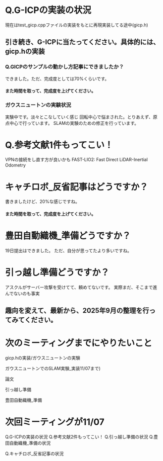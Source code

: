 # Q.G-ICPの実装の状況
現在はtest_gicp.cppファイルの実装をもとに再現実装してる途中(gicp.h)
## 引き続き、G-ICPに当たってください。具体的には、gicp.hの実装
### Q.GICPのサンプルの動かし方記事にできましたか？
できました。ただ、完成度としては70%くらいです。
#### また時間を取って、完成度を上げてください。

### ガウスニュートンの実験状況
実験中です。淡々とこなしていく感じ
回転中心で悩まされた。とりあえず、原点中心で行っています。
SLAMの実験のための修正を行っています。

# Q.参考文献1件もってこい！
VPNの接続をし直す方が良いかも
FAST-LIO2: Fast Direct LiDAR-Inertial Odometry


# キャチロボ_反省記事はどうですか？
書きましたけど、20%な感じですね。
#### また時間を取って、完成度を上げてください。

# 豊田自動織機_準備どうですか？
19日提出はできました。
ただ、自分が思ってたより多いですね。

# 引っ越し準備どうですか？
アスクルがサーバー攻撃を受けてて、頼めてないです。
実際まだ、そこまで進んでないのも事実
## 趣向を変えて、最新から、2025年9月の整理を行ってみてください。


# 次のミーティングまでにやりたいこと
gicp.hの実装/ガウスニュートンの実験

ガウスニュートンでのSLAM実験_実装11/07まで)

論文

引っ越し準備

豊田自動織機_準備




# 次回ミーティングが11/07
Q.G-ICPの実装の状況
Q.参考文献2件もってこい！
Q.引っ越し準備の状況
Q.豊田自動織機_準備の状況

Q.キャチロボ_反省記事の状況

